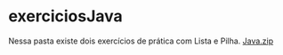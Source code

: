 # exerciciosJava
Nessa pasta existe dois exercícios de prática com Lista e Pilha.
[Java.zip](https://github.com/Diegojandre09/exerciciosJava/files/11204454/Java.zip)
